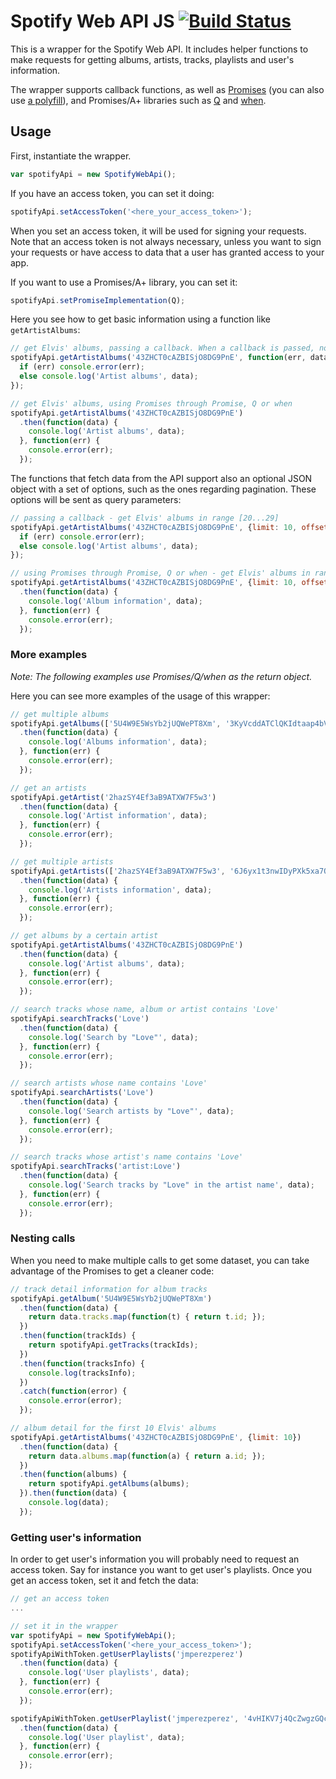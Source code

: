 Spotify Web API JS [![Build Status](https://travis-ci.org/JMPerez/spotify-web-api-js.svg?branch=master)](https://travis-ci.org/JMPerez/spotify-web-api-js)
==================

This is a wrapper for the Spotify Web API. It includes helper functions to make requests for getting albums, artists, tracks, playlists and user's information.

The wrapper supports callback functions, as well as [Promises](http://www.html5rocks.com/en/tutorials/es6/promises/) (you can also use [a polyfill](https://github.com/jakearchibald/es6-promise)), and Promises/A+ libraries such as [Q](https://github.com/kriskowal/q) and [when](https://github.com/cujojs/when).

## Usage

First, instantiate the wrapper.
```javascript
var spotifyApi = new SpotifyWebApi();
```

If you have an access token, you can set it doing:
```javascript
spotifyApi.setAccessToken('<here_your_access_token>');
```

When you set an access token, it will be used for signing your requests. Note that an access token is not always necessary, unless you want to sign your requests or have access to data that a user has granted access to your app.

If you want to use a Promises/A+ library, you can set it:
```javascript
spotifyApi.setPromiseImplementation(Q);
```

Here you see how to get basic information using a function like `getArtistAlbums`:

```javascript
// get Elvis' albums, passing a callback. When a callback is passed, no Promise is returned
spotifyApi.getArtistAlbums('43ZHCT0cAZBISjO8DG9PnE', function(err, data) {
  if (err) console.error(err);
  else console.log('Artist albums', data);
});

// get Elvis' albums, using Promises through Promise, Q or when
spotifyApi.getArtistAlbums('43ZHCT0cAZBISjO8DG9PnE')
  .then(function(data) {
    console.log('Artist albums', data);
  }, function(err) {
    console.error(err);
  });
```

The functions that fetch data from the API support also an optional JSON object with a set of options, such as the ones regarding pagination. These options will be sent as query parameters:

```javascript
// passing a callback - get Elvis' albums in range [20...29]
spotifyApi.getArtistAlbums('43ZHCT0cAZBISjO8DG9PnE', {limit: 10, offset: 20}, function(err, data) {
  if (err) console.error(err);
  else console.log('Artist albums', data);
});

// using Promises through Promise, Q or when - get Elvis' albums in range [20...29]
spotifyApi.getArtistAlbums('43ZHCT0cAZBISjO8DG9PnE', {limit: 10, offset: 20})
  .then(function(data) {
    console.log('Album information', data);
  }, function(err) {
    console.error(err);
  });
```

### More examples
_Note: The following examples use Promises/Q/when as the return object._

Here you can see more examples of the usage of this wrapper:

```javascript
// get multiple albums
spotifyApi.getAlbums(['5U4W9E5WsYb2jUQWePT8Xm', '3KyVcddATClQKIdtaap4bV'])
  .then(function(data) {
    console.log('Albums information', data);
  }, function(err) {
    console.error(err);
  });

// get an artists
spotifyApi.getArtist('2hazSY4Ef3aB9ATXW7F5w3')
  .then(function(data) {
    console.log('Artist information', data);
  }, function(err) {
    console.error(err);
  });

// get multiple artists
spotifyApi.getArtists(['2hazSY4Ef3aB9ATXW7F5w3', '6J6yx1t3nwIDyPXk5xa7O8'])
  .then(function(data) {
    console.log('Artists information', data);
  }, function(err) {
    console.error(err);
  });

// get albums by a certain artist
spotifyApi.getArtistAlbums('43ZHCT0cAZBISjO8DG9PnE')
  .then(function(data) {
    console.log('Artist albums', data);
  }, function(err) {
    console.error(err);
  });

// search tracks whose name, album or artist contains 'Love'
spotifyApi.searchTracks('Love')
  .then(function(data) {
    console.log('Search by "Love"', data);
  }, function(err) {
    console.error(err);
  });

// search artists whose name contains 'Love'
spotifyApi.searchArtists('Love')
  .then(function(data) {
    console.log('Search artists by "Love"', data);
  }, function(err) {
    console.error(err);
  });

// search tracks whose artist's name contains 'Love'
spotifyApi.searchTracks('artist:Love')
  .then(function(data) {
    console.log('Search tracks by "Love" in the artist name', data);
  }, function(err) {
    console.error(err);
  });
```

### Nesting calls
When you need to make multiple calls to get some dataset, you can take advantage of the Promises to get a cleaner code:

```javascript
// track detail information for album tracks
spotifyApi.getAlbum('5U4W9E5WsYb2jUQWePT8Xm')
  .then(function(data) {
    return data.tracks.map(function(t) { return t.id; });
  })
  .then(function(trackIds) {
    return spotifyApi.getTracks(trackIds);
  })
  .then(function(tracksInfo) {
    console.log(tracksInfo);
  })
  .catch(function(error) {
    console.error(error);
  });

// album detail for the first 10 Elvis' albums
spotifyApi.getArtistAlbums('43ZHCT0cAZBISjO8DG9PnE', {limit: 10})
  .then(function(data) {
    return data.albums.map(function(a) { return a.id; });
  })
  .then(function(albums) {
    return spotifyApi.getAlbums(albums);
  }).then(function(data) {
    console.log(data);
  });
```

### Getting user's information
In order to get user's information you will probably need to request an access token. Say for instance you want to get user's playlists. Once you get an access token, set it and fetch the data:

```javascript
// get an access token
...

// set it in the wrapper
var spotifyApi = new SpotifyWebApi();
spotifyApi.setAccessToken('<here_your_access_token>');
spotifyApiWithToken.getUserPlaylists('jmperezperez')
  .then(function(data) {
    console.log('User playlists', data);
  }, function(err) {
    console.error(err);
  });

spotifyApiWithToken.getUserPlaylist('jmperezperez', '4vHIKV7j4QcZwgzGQcZg1x')
  .then(function(data) {
    console.log('User playlist', data);
  }, function(err) {
    console.error(err);
  });
```
